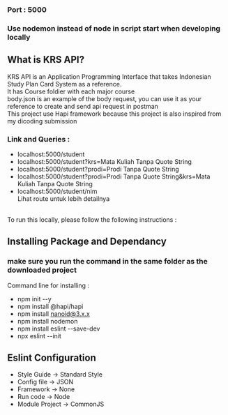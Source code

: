 ### Port : 5000
### Use nodemon instead of node in script start when developing locally

## What is KRS API? 
KRS API is an Application Programming Interface that takes Indonesian Study Plan Card System as a reference. <br/>
It has Course foldier with each major course<br/>
body.json is an example of the body request, you can use it as your reference to create and send api request in postman <br/>
This project use Hapi framework because this project is also inspired from my dicoding submission <br/>

### Link and Queries : 
- localhost:5000/student
- localhost:5000/student?krs=Mata Kuliah Tanpa Quote String
- localhost:5000/student?prodi=Prodi Tanpa Quote String
- localhost:5000/student?prodi=Prodi Tanpa Quote String&krs=Mata Kuliah Tanpa Quote String
- localhost:5000/student/nim <br/>
Lihat route untuk lebih detailnya 
<br/>
To run this locally, please follow the following instructions : 

## Installing Package and Dependancy
### make sure you run the command in the same folder as the downloaded project
Command line for installing : 
- npm init --y
- npm install @hapi/hapi
- npm install nanoid@3.x.x
- npm install nodemon
- npm install eslint --save-dev
- npx eslint --init

## Eslint Configuration 
- Style Guide -> Standard Style
- Config file -> JSON
- Framework -> None
- Run code -> Node
- Module Project -> CommonJS
